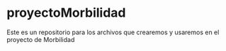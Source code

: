 # proyectoMorbilidad
Este es un repositorio para los archivos que crearemos y usaremos en el proyecto de Morbilidad
